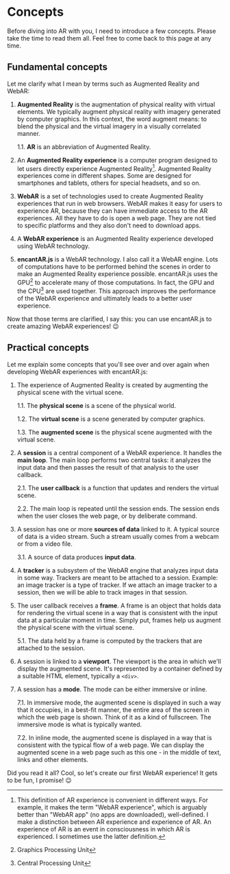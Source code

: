 # Concepts

Before diving into AR with you, I need to introduce a few concepts. Please take the time to read them all. Feel free to come back to this page at any time.

## Fundamental concepts

Let me clarify what I mean by terms such as Augmented Reality and WebAR:

1. **Augmented Reality** is the augmentation of physical reality with virtual elements. We typically augment physical reality with imagery generated by computer graphics. In this context, the word augment means: to blend the physical and the virtual imagery in a visually correlated manner.

    1.1. **AR** is an abbreviation of Augmented Reality.

2. An **Augmented Reality experience** is a computer program designed to let users directly experience Augmented Reality[^1]. Augmented Reality experiences come in different shapes. Some are designed for smartphones and tablets, others for special headsets, and so on.

3. **WebAR** is a set of technologies used to create Augmented Reality experiences that run in web browsers. WebAR makes it easy for users to experience AR, because they can have immediate access to the AR experiences. All they have to do is open a web page. They are not tied to specific platforms and they also don't need to download apps.

4. A **WebAR experience** is an Augmented Reality experience developed using WebAR technology.

5. **encantAR.js** is a WebAR technology. I also call it a WebAR engine. Lots of computations have to be performed behind the scenes in order to make an Augmented Reality experience possible. encantAR.js uses the GPU[^2] to accelerate many of those computations. In fact, the GPU and the CPU[^3] are used together. This approach improves the performance of the WebAR experience and ultimately leads to a better user experience.

Now that those terms are clarified, I say this: you can use encantAR.js to create amazing WebAR experiences! :wink:

[^1]: This definition of AR experience is convenient in different ways. For example, it makes the term "WebAR experience", which is arguably better than "WebAR app" (no apps are downloaded), well-defined. I make a distinction between AR experience and experience of AR. An experience of AR is an event in consciousness in which AR is experienced. I sometimes use the latter definition.
[^2]: Graphics Processing Unit
[^3]: Central Processing Unit

## Practical concepts

Let me explain some concepts that you'll see over and over again when developing WebAR experiences with encantAR.js:

1. The experience of Augmented Reality is created by augmenting the physical scene with the virtual scene.

    1.1. The **physical scene** is a scene of the physical world.

    1.2. The **virtual scene** is a scene generated by computer graphics.

    1.3. The **augmented scene** is the physical scene augmented with the virtual scene.

2. A **session** is a central component of a WebAR experience. It handles the **main loop**. The main loop performs two central tasks: it analyzes the input data and then passes the result of that analysis to the user callback.

    2.1. The **user callback** is a function that updates and renders the virtual scene.
    
    2.2. The main loop is repeated until the session ends. The session ends when the user closes the web page, or by deliberate command.

3. A session has one or more **sources of data** linked to it. A typical source of data is a video stream. Such a stream usually comes from a webcam or from a video file.

    3.1. A source of data produces **input data**.

4. A **tracker** is a subsystem of the WebAR engine that analyzes input data in some way. Trackers are meant to be attached to a session. Example: an image tracker is a type of tracker. If we attach an image tracker to a session, then we will be able to track images in that session.

5. The user callback receives a **frame**. A frame is an object that holds data for rendering the virtual scene in a way that is consistent with the input data at a particular moment in time. Simply put, frames help us augment the physical scene with the virtual scene.

    5.1. The data held by a frame is computed by the trackers that are attached to the session.

6. A session is linked to a **viewport**. The viewport is the area in which we'll display the augmented scene. It's represented by a container defined by a suitable HTML element, typically a `<div>`.

7. A session has a **mode**. The mode can be either immersive or inline.

    7.1. In immersive mode, the augmented scene is displayed in such a way that it occupies, in a best-fit manner, the entire area of the screen in which the web page is shown. Think of it as a kind of fullscreen. The immersive mode is what is typically wanted.
    
    7.2. In inline mode, the augmented scene is displayed in a way that is consistent with the typical flow of a web page. We can display the augmented scene in a web page such as this one - in the middle of text, links and other elements.

Did you read it all? Cool, so let's create our first WebAR experience! It gets to be fun, I promise! :wink:
